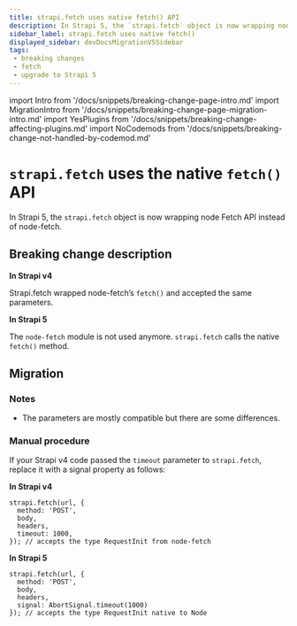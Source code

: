```yaml
---
title: strapi.fetch uses native fetch() API
description: In Strapi 5, the `strapi.fetch` object is now wrapping node Fetch API instead of node-fetch.
sidebar_label: strapi.fetch uses native fetch()
displayed_sidebar: devDocsMigrationV5Sidebar
tags:
 - breaking changes
 - fetch
 - upgrade to Strapi 5
---
```


import Intro from '/docs/snippets/breaking-change-page-intro.md'
import MigrationIntro from '/docs/snippets/breaking-change-page-migration-intro.md'
import YesPlugins from '/docs/snippets/breaking-change-affecting-plugins.md'
import NoCodemods from '/docs/snippets/breaking-change-not-handled-by-codemod.md'

# `strapi.fetch` uses the native `fetch()` API

In Strapi 5, the `strapi.fetch` object is now wrapping node Fetch API instead of node-fetch.

<Intro />
<YesPlugins />
<NoCodemods />

## Breaking change description

<SideBySideContainer>

<SideBySideColumn>

**In Strapi v4**

Strapi.fetch wrapped node-fetch’s `fetch()` and accepted the same parameters.

</SideBySideColumn>

<SideBySideColumn>

**In Strapi 5**

The `node-fetch` module is not used anymore. `strapi.fetch` calls the native `fetch()` method.

</SideBySideColumn>

</SideBySideContainer>

## Migration

### Notes

* The parameters are mostly compatible but there are some differences.

### Manual procedure

If your Strapi v4 code passed the `timeout` parameter to `strapi.fetch`, replace it with a signal property as follows:

<SideBySideContainer>
<SideBySideColumn>

**In Strapi v4**

```tsx
strapi.fetch(url, {
  method: 'POST',
  body,
  headers,
  timeout: 1000,
}); // accepts the type RequestInit from node-fetch
```

</SideBySideColumn>

<SideBySideColumn>

**In Strapi 5**

```tsx
strapi.fetch(url, {
  method: 'POST',
  body,
  headers,
  signal: AbortSignal.timeout(1000)
}); // accepts the type RequestInit native to Node
```

</SideBySideColumn>
</SideBySideContainer>
